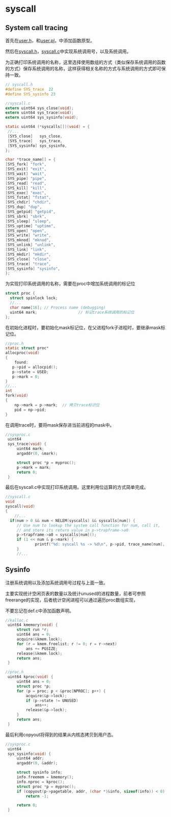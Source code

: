 # syscall

## System call tracing

首先在[user.h](../user/user.h)，和[user.pl](../user/usys.pl)，中添加函数原型。

然后在[syscall.h](../kernel/syscall.h)，[syscall.c](../kernel/syscall.c)中实现系统调用号，以及系统调用。

为正确打印系统调用的名称，这里选择使用数组的方式（类似保存系统调用的函数的方式）保存系统调用的名称，这样获得相关名称的方式与系统调用的方式即可保持一致。

```c
// syscall.h
#define SYS_trace  22
#define SYS_sysinfo 23
```

```c
//syscall.c
extern uint64 sys_close(void);
extern uint64 sys_trace(void);
extern uint64 sys_sysinfo(void);

static uint64 (*syscalls[])(void) = {
 //...
 [SYS_close]   sys_close,
 [SYS_trace]   sys_trace,
 [SYS_sysinfo] sys_sysinfo,
};

char *trace_name[] = {
[SYS_fork] "fork",
[SYS_exit] "exit",
[SYS_wait] "wait",
[SYS_pipe] "pipe",
[SYS_read] "read",
[SYS_kill] "kill",
[SYS_exec] "exec",
[SYS_fstat] "fstat",
[SYS_chdir] "chdir",
[SYS_dup] "dup",
[SYS_getpid] "getpid",
[SYS_sbrk] "sbrk",
[SYS_sleep] "sleep",
[SYS_uptime] "uptime",
[SYS_open] "open",
[SYS_write] "write",
[SYS_mknod] "mknod",
[SYS_unlink] "unlink",
[SYS_link] "link",
[SYS_mkdir] "mkdir",
[SYS_close] "close",
[SYS_trace] "trace",
[SYS_sysinfo] "sysinfo",
};
```

为实现打印系统调用的名称，需要在proc中增加系统调用的标记位
```c
struct proc {
  struct spinlock lock;
  //...
  char name[16]; // Process name (debugging)
  uint64 mark;                  // 标记trace系统调用的标记位
};
```

在初始化进程时，要初始化mask标记位，在父进程fork子进程时，要继承mask标记位。

```c
//proc.h
static struct proc*
allocproc(void)
{
    found:
   p->pid = allocpid();
   p->state = USED;
   p->mark = 0;
}
//...
int
fork(void)
{
    np->mark = p->mark;  // 拷贝trace标识位
    pid = np->pid;
}
```

在调用trace时，要将mask保存进当前进程的mask中。
```c
//sysproc.c
 uint64
 sys_trace(void) {
     uint64 mark;
     argaddr(0, &mark);

     struct proc *p = myproc();
     p->mark = mark;
     return 0;
 }
```

最后在syscall.c中实现打印系统调用。这里利用位运算的方式简单完成。

```c
//syscall.c
void
syscall(void)
{
    //...
  if(num > 0 && num < NELEM(syscalls) && syscalls[num]) {
     // Use num to lookup the system call function for num, call it,
     // and store its return value in p->trapframe->a0
     p->trapframe->a0 = syscalls[num]();
     if (1 << num & p->mark) {
             printf("%d: syscall %s -> %d\n", p->pid, trace_name[num], p->trapframe->a0);
     }
     //...
```

## Sysinfo

注册系统调用以及添加系统调用号过程与上面一致。

主要实现统计空闲页表的数量以及统计unused的进程数量，前者可参照freerange的实现，后者统计空闲进程可以通过遍历proc数组实现，

不要忘记在def.c中添加函数声明。

```c
//kalloc.c
 uint64 kmemory(void) {
     struct run *r;
     uint64 ans = 0;
     acquire(&kmem.lock);
     for (r = kmem.freelist; r != 0; r = r->next)
         ans += PGSIZE;
     release(&kmem.lock);
     return ans;
 }
```
```c
//proc.h
 uint64 kproc(void) {
     uint64 ans = 0;
     struct proc *p;
     for (p = proc; p < &proc[NPROC]; p++) {
         acquire(&p->lock);
         if (p->state != UNUSED)
             ans++;
         release(&p->lock);
     }
     return ans;
 } 
```

最后利用copyout将得到的结果从内核态拷贝到用户态。

```c
//sysproc.c
 uint64
 sys_sysinfo(void) {
     uint64 addr;
     argaddr(0, &addr);

     struct sysinfo info;
     info.freemem = kmemory();
     info.nproc = kproc();
     struct proc *p = myproc();
     if (copyout(p->pagetable, addr, (char *)&info, sizeof(info)) < 0)
         return -1;

     return 0;
 } 
```
